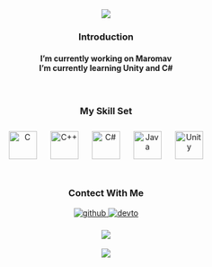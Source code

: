 <div align="center">  
<img src="https://capsule-render.vercel.app/api?type=waving&color=auto&height=300&section=header&text=Wonseop%20Kim&fontSize=50&desc=Unity%20Developer&fontAlignY=35&descAlignY=50"/>

  

  
<h3> Introduction  </h3>
<h4>
I’m currently working on Maromav<br/>  
I’m currently learning Unity and C#
</h4>
  
<br/>  
  
<div align="center">    
<h3> My Skill Set  </h3>
<img style="margin: 10px" src="https://profilinator.rishav.dev/skills-assets/c-original.svg" alt="C" height="50" />  
<img style="margin: 10px" src="https://profilinator.rishav.dev/skills-assets/cplusplus-original.svg" alt="C++" height="50" />  
<img style="margin: 10px" src="https://profilinator.rishav.dev/skills-assets/csharp-original.svg" alt="C#" height="50" />  
<img style="margin: 10px" src="https://profilinator.rishav.dev/skills-assets/java-original-wordmark.svg" alt="Java" height="50" />  
<img style="margin: 10px" src="https://profilinator.rishav.dev/skills-assets/unity.png" alt="Unity" height="50" />  

<br/>  
<br/>  
  
<h3> Contect With Me </h3>
<a href="https://github.com/kimwonseop" target="_blank">
<img src=https://img.shields.io/badge/github-%2324292e.svg?&style=for-the-badge&logo=github&logoColor=white alt=github style="margin-bottom: 5px;" />
</a>
<a href="https://velog.io/@kimwonseop" target="_blank">
<img src=https://img.shields.io/badge/Velog-20C997.svg?&style=for-the-badge&logo=velog&logoColor=white alt=devto style="margin-bottom: 5px;" />
</a>          
<br/>  
<br/>   
<img src ="https://github-readme-stats.vercel.app/api?username=kimwonseop&theme=buefy&show_icons=true" />  
<br/>   
<br/>   
<img src ="https://github-readme-stats.vercel.app/api/top-langs/?username=kimwonseop&layout=compact&hide=javascript,html)](https://github.com/anuraghazra/github-readme-stats"/>
</div> 

<!-- <img src="https://capsule-render.vercel.app/api?type=waving&color=auto&height=100&section=footer"/> -->
